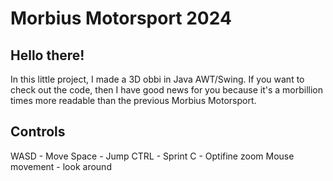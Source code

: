 # Morbius Motorsport 2024

## Hello there!
In this little project, I made a 3D obbi in Java AWT/Swing.
If you want to check out the code, then I have good news for you because it's a morbillion times more readable than the previous Morbius Motorsport.

## Controls
WASD - Move
Space - Jump
CTRL - Sprint
C - Optifine zoom
Mouse movement - look around
